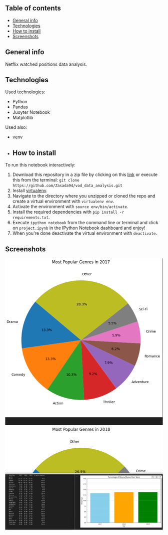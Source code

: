 ## Table of contents

- [General info](#general-info)
- [Technologies](#technologies)
- [How to install](#how-to-install)
- [Screenshots](#screenshots)

## General info

Netflix watched positions data analysis.

## Technologies

Used technologies:

- Python
- Pandas
- Juoyter Notebook
- Matplotlib

Used also:

- venv

- ## How to install

To run this notebook interactively:

1. Download this repository in a zip file by clicking on this [link](https://github.com/Zasada94/vod_data_analysis/archive/master.zip) or execute this from the terminal:
`git clone https://github.com/Zasada94/vod_data_analysis.git`
2. Install [virtualenv](http://virtualenv.readthedocs.org/en/latest/installation.html).
3. Navigate to the directory where you unzipped or cloned the repo and create a virtual environment with `virtualenv env`.
4. Activate the environment with `source env/bin/activate`.
5. Install the required dependencies with `pip install -r requirements.txt`.
6. Execute `ipython notebook` from the command line or terminal and  click on `project.ipynb` in the IPython Notebook dashboard and enjoy!
7. When you're done deactivate the virtual environment with `deactivate`.

## Screenshots

![screenshot](./screenshots/1.png)
![screenshot](./screenshots/2.png)
